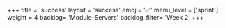 +++
title = 'success'
layout = 'success'
emoji= '✅'
menu_level = ['sprint']
weight = 4
backlog= 'Module-Servers'
backlog_filter= 'Week 2'
+++
